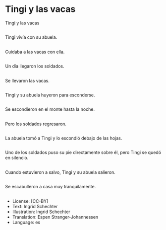 # Tingi y las vacas

Tingi y las vacas

##
Tingi vivía con su abuela.

##
Cuidaba a las vacas con ella.

##
Un día llegaron los soldados.

##
Se llevaron las vacas.

##
Tingi y su abuela huyeron para esconderse.

##
Se escondieron en el monte hasta la noche.

##
Pero los soldados regresaron.

##
La abuela tomó a Tingi y lo escondió debajo de las hojas.

##
Uno de los soldados puso su pie directamente sobre él, pero Tingi se quedó en silencio.

##
Cuando estuvieron a salvo, Tingi y su abuela salieron.

##
Se escabulleron a casa muy tranquilamente.

##
* License: [CC-BY]
* Text: Ingrid Schechter
* Illustration: Ingrid Schechter
* Translation: Espen Stranger-Johannessen
* Language: es

